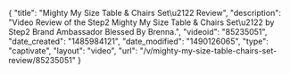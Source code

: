 {
    "title": "Mighty My Size Table & Chairs Set\u2122 Review",
    "description": "Video Review of the Step2 Mighty My Size Table & Chairs Set\u2122 by Step2 Brand Ambassador Blessed By Brenna.",
    "videoid": "85235051",
    "date_created": "1485984121",
    "date_modified": "1490126065",
    "type": "captivate",
    "layout": "video",
    "url": "\/v\/mighty-my-size-table-chairs-set-review\/85235051"
}